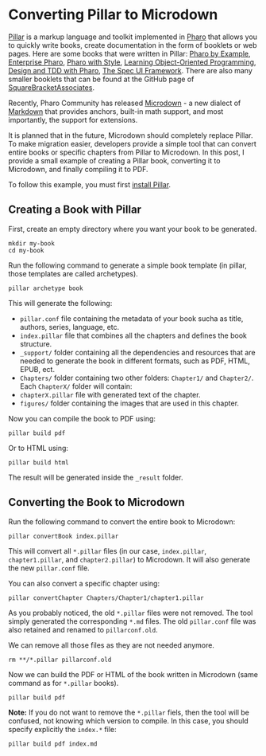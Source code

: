 # Converting Pillar to Microdown

[Pillar](https://github.com/pillar-markup/pillar) is a markup language and toolkit implemented in [Pharo](https://pharo.org) that allows you to quickly write books, create documentation in the form of booklets or web pages.
Here are some books that were written in Pillar: [Pharo by Example](http://books.pharo.org/pharo-by-example9/), [Enterprise Pharo](http://books.pharo.org/enterprise-pharo/), [Pharo with Style](http://books.pharo.org/booklet-WithStyle/), [Learning Object-Oriented Programming, Design and TDD with Pharo](http://books.pharo.org/learning-oop/), [The Spec UI Framework](http://books.pharo.org/spec-tutorial/).
There are also many smaller booklets that can be found at the GitHub page of [SquareBracketAssociates](https://github.com/SquareBracketAssociates).

Recently, Pharo Community has released [Microdown]() - a new dialect of [Markdown]() that provides anchors, built-in math support, and most importantly, the support for extensions.

It is planned that in the future, Microdown should completely replace Pillar.
To make migration easier, developers provide a simple tool that can convert entire books or specific chapters from Pillar to Microdown.
In this post, I provide a small example of creating a Pillar book, converting it to Microdown, and finally compiling it to PDF.

To follow this example, you must first [install Pillar](https://github.com/pillar-markup/pillar#installation).

## Creating a Book with Pillar

First, create an empty directory where you want your book to be generated.

```
mkdir my-book
cd my-book
```

Run the following command to generate a simple book template (in pillar, those templates are called archetypes).

```
pillar archetype book
```

This will generate the following:

- `pillar.conf` file containing the metadata of your book sucha as title, authors, series, language, etc.
- `index.pillar` file that combines all the chapters and defines the book structure.
- `_support/` folder containing all the dependencies and resources that are needed to generate the book in different formats, such as PDF, HTML, EPUB, ect.
- `Chapters/` folder containing two other folders: `Chapter1/` and `Chapter2/`. Each `ChapterX/` folder will contain:
 - `chapterX.pillar` file with generated text of the chapter.
 - `figures/` folder containing the images that are used in this chapter.

Now you can compile the book to PDF using:

```
pillar build pdf
```

Or to HTML using:

```
pillar build html
```

The result will be generated inside the `_result` folder.

## Converting the Book to Microdown

Run the following command to convert the entire book to Microdown:

```
pillar convertBook index.pillar
```

This will convert all `*.pillar` files (in our case, `index.pillar`, `chapter1.pillar`, and `chapter2.pillar`) to Microdown. It will also generate the new `pillar.conf` file.

You can also convert a specific chapter using:

```
pillar convertChapter Chapters/Chapter1/chapter1.pillar
```

As you probably noticed, the old `*.pillar` files were not removed. The tool simply generated the corresponding `*.md` files.
The old `pillar.conf` file was also retained and renamed to `pillarconf.old`.

We can remove all those files as they are not needed anymore.

```
rm **/*.pillar pillarconf.old
```

Now we can build the PDF or HTML of the book written in Microdown (same command as for `*.pillar` books).

```
pillar build pdf
```

**Note:** If you do not want to remove the `*.pillar` fiels, then the tool will be confused, not knowing which version to compile.
In this case, you should specify explicitly the `index.*` file:

```
pillar build pdf index.md
```
